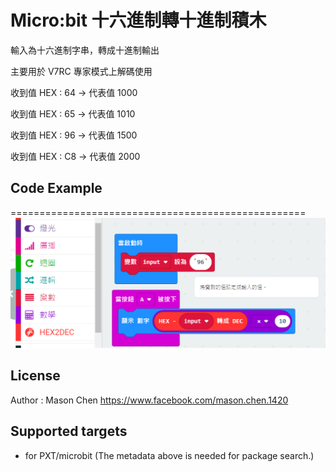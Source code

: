 
   
# Micro:bit 十六進制轉十進制積木
輸入為十六進制字串，轉成十進制輸出

主要用於 V7RC 專家模式上解碼使用

收到值 HEX : 64 -> 代表值  1000  

收到值 HEX : 65 -> 代表值  1010   

收到值 HEX : 96 -> 代表值  1500    

收到值 HEX : C8 -> 代表值  2000   

## Code Example 
===================================================
![image](example.png)

## License

Author : Mason Chen
https://www.facebook.com/mason.chen.1420

## Supported targets

* for PXT/microbit
(The metadata above is needed for package search.)

